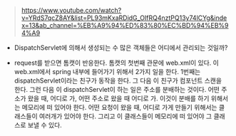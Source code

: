 > https://www.youtube.com/watch?v=YRdS7qcZ8AY&list=PL93mKxaRDidG_OIfRQ4nztPQ13y74lCYg&index=13&ab_channel=%EB%A9%94%ED%83%80%EC%BD%94%EB%94%A9

- DispatchServlet에 의해서 생성되는 수 많은 객체들은 어디에서 관리되는 것일까? 

- request를 받으면 톰캣이 반응한다. 톰캣의 첫번째 관문에 web.xml이 있다. 이 web.xml에서 spring 내부에 들어가기 위해서 2가지 일을 한다. 1번째는 dispatchServlet이라는 친구가 동작을 한다. 그 다음 이 친구가 컴포넌트 스캔을 한다. 그런 다음 이 dispatchServlet이 하는 일은 주소를 분배하는 것이다. 어떤 주소가 왔을 때, 어디로 가, 어떤 주소로 왔을 때 어디로 가. 이것이 분배를 하기 위해서는 메모리에 떠 있어야 한다. 어떤 요청이 왔을 때, 어디로 가게 만들기 위해서는 클래스들이 여러개가 있어야 한다. 그리고 이 클래스들이 메모리에 떠 있어야 그 클래스로 보낼 수 있다. 